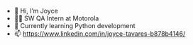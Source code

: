 - 👋 Hi, I’m Joyce
- 👩‍💻 SW QA Intern at Motorola
- 🌱 Currently learning Python development
- 📫 https://www.linkedin.com/in/joyce-tavares-b878b4146/

<!---
joycetalmeida/joycetalmeida is a ✨ special ✨ repository because its `README.md` (this file) appears on your GitHub profile.
You can click the Preview link to take a look at your changes.
--->
